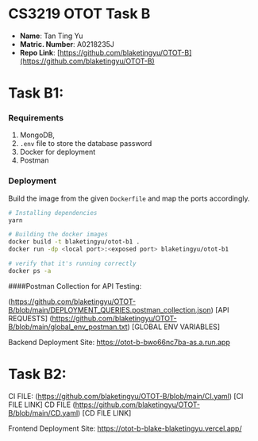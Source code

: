# CS3219 OTOT Task B

* **Name**: Tan Ting Yu
* **Matric. Number**: A0218235J
* **Repo Link**: [https://github.com/blaketingyu/OTOT-B](https://github.com/blaketingyu/OTOT-B)

# Task B1:

### Requirements

1. MongoDB,
2. `.env` file to store the database password
3. Docker for deployment
4. Postman

### Deployment
Build the image from the given `Dockerfile` and map the ports accordingly.

```bash
# Installing dependencies
yarn

# Building the docker images
docker build -t blaketingyu/otot-b1 .
docker run -dp <local port>:<exposed port> blaketingyu/otot-b1

# verify that it's running correctly 
docker ps -a
```

####Postman Collection for API Testing: 

(https://github.com/blaketingyu/OTOT-B/blob/main/DEPLOYMENT_QUERIES.postman_collection.json) [API REQUESTS]
(https://github.com/blaketingyu/OTOT-B/blob/main/global_env_postman.txt) [GLOBAL ENV VARIABLES]

Backend Deployment Site: https://otot-b-bwo66nc7ba-as.a.run.app


# Task B2:

CI FILE: (https://github.com/blaketingyu/OTOT-B/blob/main/CI.yaml) [CI FILE LINK]
CD FILE (https://github.com/blaketingyu/OTOT-B/blob/main/CD.yaml) [CD FILE LINK]

Frontend Deployment Site: https://otot-b-blake-blaketingyu.vercel.app/

